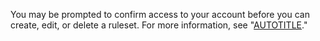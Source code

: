 You may be prompted to confirm access to your account before you can create, edit, or delete a ruleset. For more information, see "[AUTOTITLE](/authentication/keeping-your-account-and-data-secure/sudo-mode)."